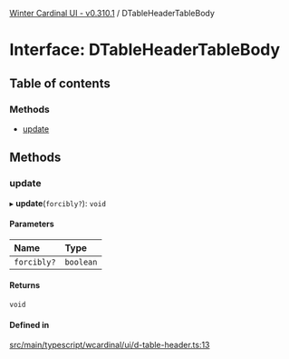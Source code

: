 [Winter Cardinal UI - v0.310.1](../index.md) / DTableHeaderTableBody

# Interface: DTableHeaderTableBody

## Table of contents

### Methods

- [update](DTableHeaderTableBody.md#update)

## Methods

### update

▸ **update**(`forcibly?`): `void`

#### Parameters

| Name | Type |
| :------ | :------ |
| `forcibly?` | `boolean` |

#### Returns

`void`

#### Defined in

[src/main/typescript/wcardinal/ui/d-table-header.ts:13](https://github.com/winter-cardinal/winter-cardinal-ui/blob/v0.310.1/src/main/typescript/wcardinal/ui/d-table-header.ts#L13)
